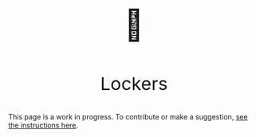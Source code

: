 #

<p align="center" style="font-size:60px;">🛅</p>
<p align="center" style="font-size:36px;">Lockers</p>

This page is a work in progress. To contribute or make a suggestion, [see the instructions here](../../index.md#contributing).

